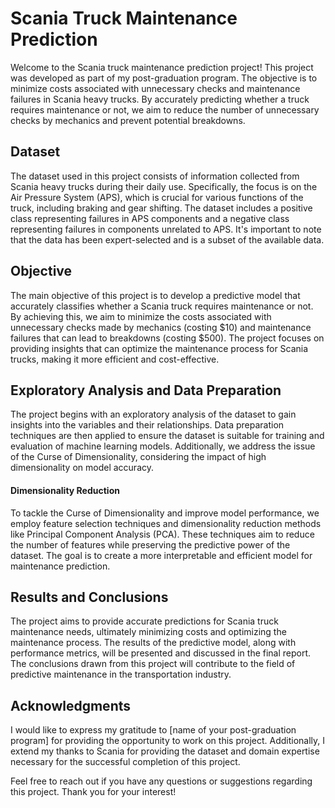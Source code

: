 # Scania Truck Maintenance Prediction

Welcome to the Scania truck maintenance prediction project! This project was developed as part of my post-graduation program. The objective is to minimize costs associated with unnecessary checks and maintenance failures in Scania heavy trucks. By accurately predicting whether a truck requires maintenance or not, we aim to reduce the number of unnecessary checks by mechanics and prevent potential breakdowns.

## Dataset

The dataset used in this project consists of information collected from Scania heavy trucks during their daily use. Specifically, the focus is on the Air Pressure System (APS), which is crucial for various functions of the truck, including braking and gear shifting. The dataset includes a positive class representing failures in APS components and a negative class representing failures in components unrelated to APS. It's important to note that the data has been expert-selected and is a subset of the available data.

## Objective

The main objective of this project is to develop a predictive model that accurately classifies whether a Scania truck requires maintenance or not. By achieving this, we aim to minimize the costs associated with unnecessary checks made by mechanics (costing $10) and maintenance failures that can lead to breakdowns (costing $500). The project focuses on providing insights that can optimize the maintenance process for Scania trucks, making it more efficient and cost-effective.

## Exploratory Analysis and Data Preparation

The project begins with an exploratory analysis of the dataset to gain insights into the variables and their relationships. Data preparation techniques are then applied to ensure the dataset is suitable for training and evaluation of machine learning models. Additionally, we address the issue of the Curse of Dimensionality, considering the impact of high dimensionality on model accuracy.

#### Dimensionality Reduction

To tackle the Curse of Dimensionality and improve model performance, we employ feature selection techniques and dimensionality reduction methods like Principal Component Analysis (PCA). These techniques aim to reduce the number of features while preserving the predictive power of the dataset. The goal is to create a more interpretable and efficient model for maintenance prediction.

## Results and Conclusions

The project aims to provide accurate predictions for Scania truck maintenance needs, ultimately minimizing costs and optimizing the maintenance process. The results of the predictive model, along with performance metrics, will be presented and discussed in the final report. The conclusions drawn from this project will contribute to the field of predictive maintenance in the transportation industry.

## Acknowledgments

I would like to express my gratitude to [name of your post-graduation program] for providing the opportunity to work on this project. Additionally, I extend my thanks to Scania for providing the dataset and domain expertise necessary for the successful completion of this project.

Feel free to reach out if you have any questions or suggestions regarding this project. Thank you for your interest!
